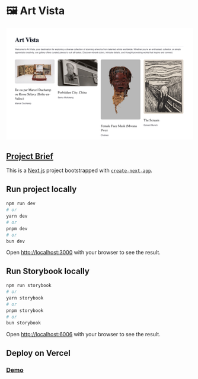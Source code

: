 # 🖼️ Art Vista

![image](./public/home-screenshot.png)

## [Project Brief](https://lunaceee.notion.site/Art-Vista-project-summary-1bdbcf91f60680bfbcebd7e683559599?pvs=25#1c1bcf91f60680208b72fe0c1afcc36d)

This is a [Next.js](https://nextjs.org) project bootstrapped with [`create-next-app`](https://nextjs.org/docs/app/api-reference/cli/create-next-app).

## Run project locally

```bash
npm run dev
# or
yarn dev
# or
pnpm dev
# or
bun dev
```

Open [http://localhost:3000](http://localhost:3000) with your browser to see the result.

## Run Storybook locally

```bash
npm run storybook
# or
yarn storybook
# or
pnpm storybook
# or
bun storybook
```

Open [http://localhost:6006](http://localhost:6006) with your browser to see the result.

## Deploy on Vercel

### [Demo](https://art-vista-a6irtvptf-lunaceees-projects.vercel.app/)
